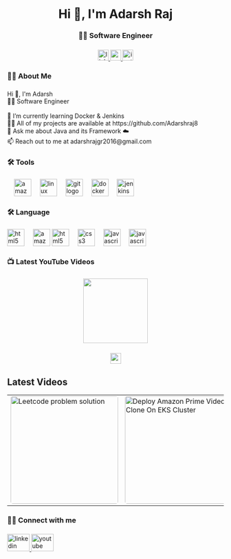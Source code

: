 <h1 align="center">Hi 👋, I'm Adarsh Raj</h1>

###

<h3 align="center">👩‍💻  Software Engineer</h3>

###

<div align="center">
<a href="https://www.linkedin.com/in/adarshraj87/" target="_blank">
  <img src="https://img.shields.io/static/v1?message=LinkedIn&logo=linkedin&label=&color=0077B5&logoColor=white&labelColor=&style=for-the-badge" height="25" alt="linkedin logo" />
  
<a href="https://www.youtube.com/@14kadarshraj3" target="_blank">
  <img src="https://img.shields.io/static/v1?message=Youtube&logo=youtube&label=&color=FF0000&logoColor=white&labelColor=&style=for-the-badge" height="25" alt="youtube logo" />
</a>

<a href="https://www.instagram.com/adarshraj8877/" target="_blank">
<img src="https://img.shields.io/static/v1?message=Instagram&logo=instagram&label=&color=E4405F&logoColor=white&labelColor=&style=for-the-badge" height="25" alt="instagram logo" />

</a>
</div>

### 

<h3 align="left">👩‍💻  About Me</h3>

###

<p align="left">Hi 👋, I'm Adarsh<br>👩‍💻 Software Engineer<br><br>🌱 I’m currently learning  Docker & Jenkins<br>👨‍💻 All of my projects are available at https://github.com/Adarshraj8<br>💬 Ask me about Java and its Framework ☁️<br>📫 Reach out to me at adarshrajgr2016@gmail.com</p>

###

<h3 align="left">🛠 Tools</h3>

###

<div align="left">
 
  <img width="12" />
  <img src="https://skillicons.dev/icons?i=aws" height="40" alt="amazonwebservices logo"  />
  <img width="12" />
  <img src="https://cdn.jsdelivr.net/gh/devicons/devicon/icons/linux/linux-original.svg" height="40" alt="linux logo"  />
  <img width="12" />
  <img src="https://cdn.jsdelivr.net/gh/devicons/devicon/icons/git/git-original.svg" height="40" alt="git logo"  />
  <img width="12" />
  <img src="https://cdn.jsdelivr.net/gh/devicons/devicon/icons/docker/docker-original.svg" height="40" alt="docker logo"  />
  <img width="12" />
  <img src="https://skillicons.dev/icons?i=jenkins" height="40" alt="jenkins logo"  />
  
</div>

###

<h3 align="left">🛠 Language</h3>

###

<div align="left">
   <img src="https://imgcdn.stablediffusionweb.com/2024/4/11/98f847a1-f190-4921-aa36-31e3da461f83.jpg" height="40" alt="html5 logo"  />
  <img width="12" />
   <img src="https://pbs.twimg.com/profile_images/1235868806079057921/fTL08u_H_200x200.png" height="40" alt="amazonwebservices logo"  />
  <img src="https://skillicons.dev/icons?i=html" height="40" alt="html5 logo"  />
  <img width="12" />
  <img src="https://skillicons.dev/icons?i=css" height="40" alt="css3 logo"  />
  <img width="12" />
  <img src="https://cdn.simpleicons.org/javascript/F7DF1E" height="40" alt="javascript logo"  />
  <img width="12" />
  <img src="https://encrypted-tbn0.gstatic.com/images?q=tbn:ANd9GcQkIV2jacGTP2z3PC8Cz1DlwKdO3wfXk0F2D5B0LST3W61sUeZWbZv0rFDptLWeMRnfCjo&usqp=CAU" height="40" alt="javascript logo"  />
</div>

###

<h3 align="left">📺 Latest YouTube Videos</h3>

###

<div align="center">
  <img height="150" src="https://yt3.googleusercontent.com/Or2rg-RN87ga97FhIAnHWPNFWb8t0ad-XACM1xWJ3JvNjf9QQA-lpcpNfXe5PWqeVrKpnM7fhQ=w1138-fcrop64=1,00005a57ffffa5a8-k-c0xffffffff-no-nd-rj"  />
</div>

###

<div align="center">
  <a href="https://www.youtube.com/@14kadarshraj3" target="_blank">
    <img src="https://i.ytimg.com/vi/VjdOS3rXIGs/hqdefault.jpg?sqp=-oaymwEnCNACELwBSFryq4qpAxkIARUAAIhCGAHYAQHiAQoIGBACGAY4AUAB&rs=AOn4CLA_Zr6e8U1b3D7kxPYyr2vQuY9VlA" height="25" alt="youtube logo" />
  </a>
</div>


###
## Latest Videos
<table>
  <tr>
    <td>
      <a href="https://www.youtube.com/watch?v=t6B3ICUtnzk&t=12s" target="_blank">
        <img src="https://i.ytimg.com/vi/VjdOS3rXIGs/hqdefault.jpg?sqp=-oaymwEnCNACELwBSFryq4qpAxkIARUAAIhCGAHYAQHiAQoIGBACGAY4AUAB&rs=AOn4CLA_Zr6e8U1b3D7kxPYyr2vQuY9VlA" alt="Leetcode problem solution " width="250" style="border-radius:5px;">
      </a>
    </td>
    <td>
      <a href="https://www.youtube.com/watch?v=JxRwaL4ypNc&t=1s" target="_blank">
        <img src="https://i.ytimg.com/vi/6bK5F9xhKTc/hqdefault.jpg?sqp=-oaymwEnCNACELwBSFryq4qpAxkIARUAAIhCGAHYAQHiAQoIGBACGAY4AUAB&rs=AOn4CLDpbrIKrwml3W-I7OfxGY3Wbp8Tkw" alt="Deploy Amazon Prime Video Clone On EKS Cluster" width="250" style="border-radius:5px;">
      </a>
    </td>
    <td>
      <a href="https://www.youtube.com/watch?v=ZzNP0P35Kio&t=1094s" target="_blank">
        <img src="https://i.ytimg.com/an_webp/JxRwaL4ypNc/mqdefault_6s.webp?du=3000&sqp=COW1yrsG&rs=AOn4CLAsPZ6P30OjmEhVKFheM2hPUj8-hg" alt="leetcode problem" width="250" style="border-radius:5px;">
      </a>
    </td>
    <td>
      <a href="https://www.youtube.com/watch?v=Mb9FunzUcrc&t=48s" target="_blank">
        <img src="https://i.ytimg.com/vi/Q0VF9Ms2_WM/hqdefault.jpg?sqp=-oaymwEnCNACELwBSFryq4qpAxkIARUAAIhCGAHYAQHiAQoIGBACGAY4AUAB&rs=AOn4CLCOV0kjh2DwV8zxngLDS4ssQim_oA" alt="Leetcode vedio" width="250" style="border-radius:5px;">
      </a>
    </td>
  </tr>
  <tr>
  </tr>
</table>




###

<h3 align="left">🏄‍♂️ Connect with me</h3>

###

<div align="left">
  <a href="https://www.linkedin.com/in/adarshraj87/" target="_blank">
    <img src="https://raw.githubusercontent.com/maurodesouza/profile-readme-generator/master/src/assets/icons/social/linkedin/default.svg" width="52" height="40" alt="linkedin logo" />
  </a>
  <a href="https://www.youtube.com/@14kadarshraj3/videos" target="_blank">
    <img src="https://raw.githubusercontent.com/maurodesouza/profile-readme-generator/master/src/assets/icons/social/youtube/default.svg" width="52" height="40" alt="youtube logo" />
  </a>
 
</div>


###
